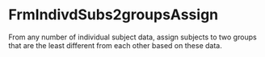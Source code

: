 # FrmIndivdSubs2groupsAssign
From any number of individual subject data, assign subjects to two groups that are the least different from each other based on these data.
